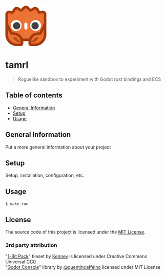![Project Logo](./godot/assets/godot-ferris-128x128.png)

# tamrl
> Roguelike sandbox to experiment with Godot rust bindings and ECS 

## Table of contents
* [General Information](#general-information)
* [Setup](#setup)
* [Usage](#usage)

## General Information
Put a more general information about your project

## Setup
Setup, installation, configuration, etc.

## Usage
```shell
$ make run
```

## License

The source code of this project is licensed under the [MIT License](https://opensource.org/licenses/MIT).

### 3rd party attribution

"[1-Bit Pack](https://www.kenney.nl/assets/bit-pack)" tileset by [Kenney](https://www.kenney.nl) is licensed under Creative Commons Universal [CC0](https://creativecommons.org/share-your-work/public-domain/cc0/)  
"[Godot Console](https://github.com/quentincaffeino/godot-console)" library by [@quentincaffeino](https://github.com/quentincaffeino) licensed under MIT License
